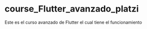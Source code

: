 # course_Flutter_avanzado_platzi
Este es el curso avanzado de Flutter el cual tiene el funcionamiento
